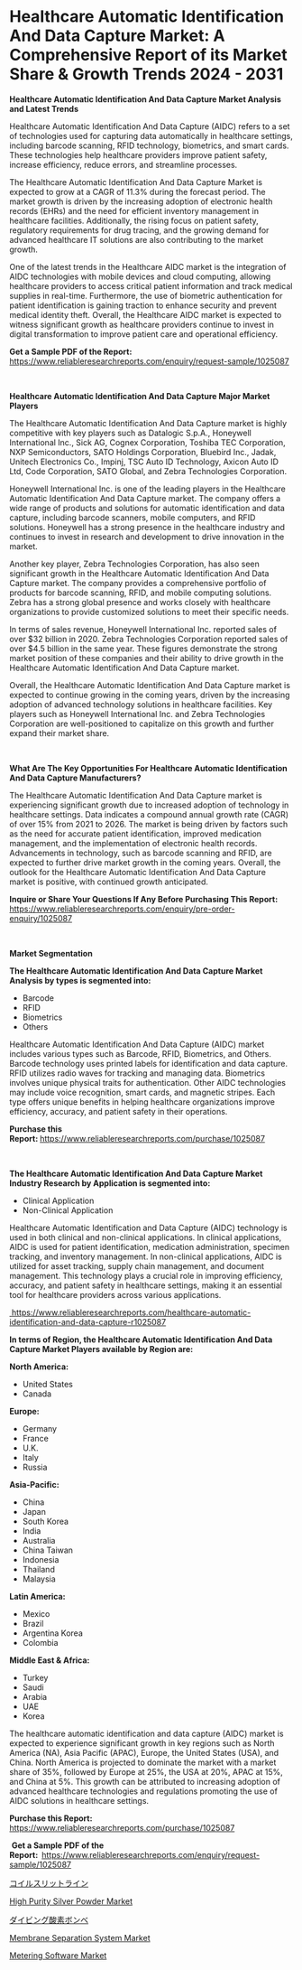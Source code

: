 <p><h1>Healthcare Automatic Identification And Data Capture Market: A Comprehensive Report of its Market Share & Growth Trends 2024 - 2031</h1></p><p><strong>Healthcare Automatic Identification And Data Capture Market Analysis and Latest Trends</strong></p>
<p><p>Healthcare Automatic Identification And Data Capture (AIDC) refers to a set of technologies used for capturing data automatically in healthcare settings, including barcode scanning, RFID technology, biometrics, and smart cards. These technologies help healthcare providers improve patient safety, increase efficiency, reduce errors, and streamline processes.</p><p>The Healthcare Automatic Identification And Data Capture Market is expected to grow at a CAGR of 11.3% during the forecast period. The market growth is driven by the increasing adoption of electronic health records (EHRs) and the need for efficient inventory management in healthcare facilities. Additionally, the rising focus on patient safety, regulatory requirements for drug tracing, and the growing demand for advanced healthcare IT solutions are also contributing to the market growth.</p><p>One of the latest trends in the Healthcare AIDC market is the integration of AIDC technologies with mobile devices and cloud computing, allowing healthcare providers to access critical patient information and track medical supplies in real-time. Furthermore, the use of biometric authentication for patient identification is gaining traction to enhance security and prevent medical identity theft. Overall, the Healthcare AIDC market is expected to witness significant growth as healthcare providers continue to invest in digital transformation to improve patient care and operational efficiency.</p></p>
<p><strong>Get a Sample PDF of the Report:&nbsp;</strong> <a href="https://www.reliableresearchreports.com/enquiry/request-sample/1025087">https://www.reliableresearchreports.com/enquiry/request-sample/1025087</a></p>
<p>&nbsp;</p>
<p><strong>Healthcare Automatic Identification And Data Capture Major Market Players</strong></p>
<p><p>The Healthcare Automatic Identification And Data Capture market is highly competitive with key players such as Datalogic S.p.A., Honeywell International Inc., Sick AG, Cognex Corporation, Toshiba TEC Corporation, NXP Semiconductors, SATO Holdings Corporation, Bluebird Inc., Jadak, Unitech Electronics Co., Impinj, TSC Auto ID Technology, Axicon Auto ID Ltd, Code Corporation, SATO Global, and Zebra Technologies Corporation.</p><p>Honeywell International Inc. is one of the leading players in the Healthcare Automatic Identification And Data Capture market. The company offers a wide range of products and solutions for automatic identification and data capture, including barcode scanners, mobile computers, and RFID solutions. Honeywell has a strong presence in the healthcare industry and continues to invest in research and development to drive innovation in the market.</p><p>Another key player, Zebra Technologies Corporation, has also seen significant growth in the Healthcare Automatic Identification And Data Capture market. The company provides a comprehensive portfolio of products for barcode scanning, RFID, and mobile computing solutions. Zebra has a strong global presence and works closely with healthcare organizations to provide customized solutions to meet their specific needs.</p><p>In terms of sales revenue, Honeywell International Inc. reported sales of over $32 billion in 2020. Zebra Technologies Corporation reported sales of over $4.5 billion in the same year. These figures demonstrate the strong market position of these companies and their ability to drive growth in the Healthcare Automatic Identification And Data Capture market.</p><p>Overall, the Healthcare Automatic Identification And Data Capture market is expected to continue growing in the coming years, driven by the increasing adoption of advanced technology solutions in healthcare facilities. Key players such as Honeywell International Inc. and Zebra Technologies Corporation are well-positioned to capitalize on this growth and further expand their market share.</p></p>
<p>&nbsp;</p>
<p><strong>What Are The Key Opportunities For Healthcare Automatic Identification And Data Capture Manufacturers?</strong></p>
<p><p>The Healthcare Automatic Identification And Data Capture market is experiencing significant growth due to increased adoption of technology in healthcare settings. Data indicates a compound annual growth rate (CAGR) of over 15% from 2021 to 2026. The market is being driven by factors such as the need for accurate patient identification, improved medication management, and the implementation of electronic health records. Advancements in technology, such as barcode scanning and RFID, are expected to further drive market growth in the coming years. Overall, the outlook for the Healthcare Automatic Identification And Data Capture market is positive, with continued growth anticipated.</p></p>
<p><strong>Inquire or Share Your Questions If Any Before Purchasing This Report:</strong> <a href="https://www.reliableresearchreports.com/enquiry/pre-order-enquiry/1025087">https://www.reliableresearchreports.com/enquiry/pre-order-enquiry/1025087</a></p>
<p>&nbsp;</p>
<p><strong>Market Segmentation</strong></p>
<p><strong>The Healthcare Automatic Identification And Data Capture Market Analysis by types is segmented into:</strong></p>
<p><ul><li>Barcode</li><li>RFID</li><li>Biometrics</li><li>Others</li></ul></p>
<p><p>Healthcare Automatic Identification And Data Capture (AIDC) market includes various types such as Barcode, RFID, Biometrics, and Others. Barcode technology uses printed labels for identification and data capture. RFID utilizes radio waves for tracking and managing data. Biometrics involves unique physical traits for authentication. Other AIDC technologies may include voice recognition, smart cards, and magnetic stripes. Each type offers unique benefits in helping healthcare organizations improve efficiency, accuracy, and patient safety in their operations.</p></p>
<p><strong>Purchase this Report:&nbsp;</strong><a href="https://www.reliableresearchreports.com/purchase/1025087">https://www.reliableresearchreports.com/purchase/1025087</a></p>
<p>&nbsp;</p>
<p><strong>The Healthcare Automatic Identification And Data Capture Market Industry Research by Application is segmented into:</strong></p>
<p><ul><li>Clinical Application</li><li>Non-Clinical Application</li></ul></p>
<p><p>Healthcare Automatic Identification and Data Capture (AIDC) technology is used in both clinical and non-clinical applications. In clinical applications, AIDC is used for patient identification, medication administration, specimen tracking, and inventory management. In non-clinical applications, AIDC is utilized for asset tracking, supply chain management, and document management. This technology plays a crucial role in improving efficiency, accuracy, and patient safety in healthcare settings, making it an essential tool for healthcare providers across various applications.</p></p>
<p><a href="https://www.reliableresearchreports.com/healthcare-automatic-identification-and-data-capture-r1025087">&nbsp;https://www.reliableresearchreports.com/healthcare-automatic-identification-and-data-capture-r1025087</a></p>
<p><strong>In terms of Region, the Healthcare Automatic Identification And Data Capture Market Players available by Region are:</strong></p>
<p>
    <p> <strong> North America: </strong>
        <ul>
            <li>United States</li>
            <li>Canada</li>
        </ul>
        </p> 
    <p> <strong> Europe: </strong>
        <ul>
            <li>Germany</li>
            <li>France</li>
            <li>U.K.</li>
            <li>Italy</li>
            <li>Russia</li>
        </ul>
        </p> 
    <p> <strong> Asia-Pacific: </strong>
        <ul>
            <li>China</li>
            <li>Japan</li>
            <li>South Korea</li>
            <li>India</li>
            <li>Australia</li>
            <li>China Taiwan</li>
            <li>Indonesia</li>
            <li>Thailand</li>
            <li>Malaysia</li>
        </ul>
        </p> 
    <p> <strong> Latin America: </strong>
        <ul>
            <li>Mexico</li>
            <li>Brazil</li>
            <li>Argentina Korea</li>
            <li>Colombia</li>
        </ul>
        </p> 
    <p> <strong> Middle East & Africa: </strong>
        <ul>
            <li>Turkey</li>
            <li>Saudi</li>
            <li>Arabia</li>
            <li>UAE</li>
            <li>Korea</li>
        </ul>
    </p>
    </p>
<p><p>The healthcare automatic identification and data capture (AIDC) market is expected to experience significant growth in key regions such as North America (NA), Asia Pacific (APAC), Europe, the United States (USA), and China. North America is projected to dominate the market with a market share of 35%, followed by Europe at 25%, the USA at 20%, APAC at 15%, and China at 5%. This growth can be attributed to increasing adoption of advanced healthcare technologies and regulations promoting the use of AIDC solutions in healthcare settings.</p></p>
<p><strong>Purchase this Report: </strong><a href="https://www.reliableresearchreports.com/purchase/1025087">https://www.reliableresearchreports.com/purchase/1025087</a></p>
<p>&nbsp;<strong>Get a Sample PDF of the Report:&nbsp;&nbsp;</strong><a href="https://www.reliableresearchreports.com/enquiry/request-sample/1025087">https://www.reliableresearchreports.com/enquiry/request-sample/1025087</a></p>
<p><strong></strong></p>
<p><p><a href="https://github.com/one-cool-chick/Market-Research-Report-List-1/blob/main/921346952763.md">コイルスリットライン</a></p><p><a href="https://issuu.com/reportprime-2/docs/high-purity-silver-powder-market-size-2030.pptx">High Purity Silver Powder Market</a></p><p><a href="https://github.com/luffiazaza/Market-Research-Report-List-1/blob/main/264580052762.md">ダイビング酸素ボンベ</a></p><p><a href="https://github.com/dimitrishawkinswaynenp91rgz/Market-Research-Report-List-2/blob/main/membrane-separation-system-market.md">Membrane Separation System Market</a></p><p><a href="https://github.com/gladysalidde/Market-Research-Report-List-1/blob/main/metering-software-market.md">Metering Software Market</a></p></p>